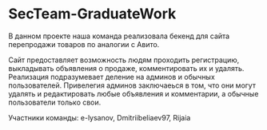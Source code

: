 # SecTeam-GraduateWork
В данном проекте наша команда реализовала бекенд для сайта перепродажи товаров по аналогии с Авито.

Сайт предоставляет возможность людям проходить регистрацию, выкладывать объявления о продаже, комментировать их и удалять. Реализация подразумевает деление на админов и обычных пользователей. Привелегия админов заключаеься в том, что они могут удалять и редактировать любые объявления и комментарии, а обычные пользователи только свои.

Участники команды: e-lysanov, Dmitriibeliaev97, Rijaia
